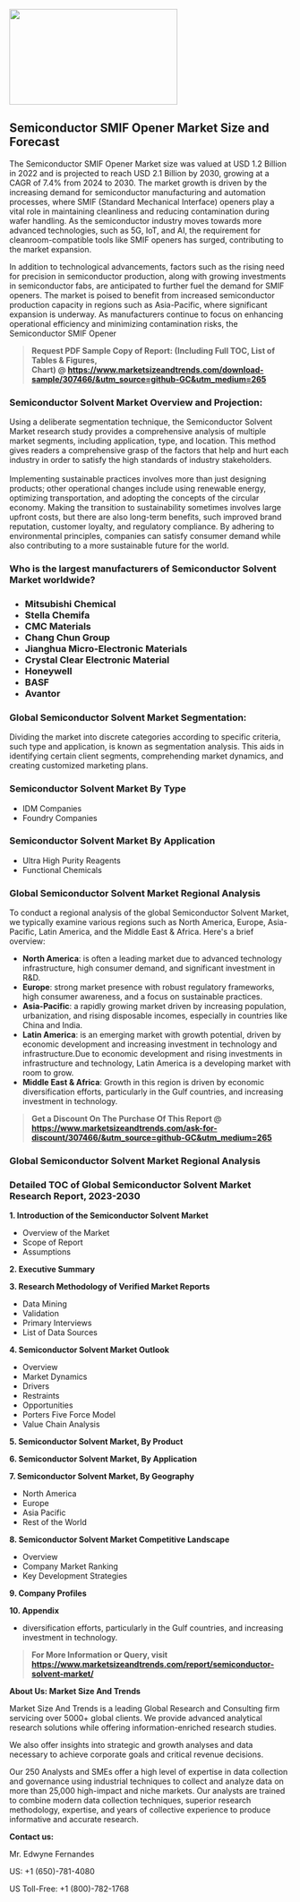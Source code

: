 <p><img class="alignnone size-medium wp-image-20088" src="https://ffe5etoiles.com/wp-content/uploads/2024/12/MST1-300x171.png" alt="" width="300" height="171" /></p><h2>Semiconductor SMIF Opener Market Size and Forecast</h2><p>The Semiconductor SMIF Opener Market size was valued at USD 1.2 Billion in 2022 and is projected to reach USD 2.1 Billion by 2030, growing at a CAGR of 7.4% from 2024 to 2030. The market growth is driven by the increasing demand for semiconductor manufacturing and automation processes, where SMIF (Standard Mechanical Interface) openers play a vital role in maintaining cleanliness and reducing contamination during wafer handling. As the semiconductor industry moves towards more advanced technologies, such as 5G, IoT, and AI, the requirement for cleanroom-compatible tools like SMIF openers has surged, contributing to the market expansion.</p><p>In addition to technological advancements, factors such as the rising need for precision in semiconductor production, along with growing investments in semiconductor fabs, are anticipated to further fuel the demand for SMIF openers. The market is poised to benefit from increased semiconductor production capacity in regions such as Asia-Pacific, where significant expansion is underway. As manufacturers continue to focus on enhancing operational efficiency and minimizing contamination risks, the Semiconductor SMIF Opener</p><blockquote id="" class=""><strong>Request PDF Sample Copy of Report: (Including Full TOC, List of Tables &amp; Figures, Chart)&nbsp;@&nbsp;<strong><a href="https://www.marketsizeandtrends.com/download-sample/307466/&utm_source=github-GC&utm_medium=265" target="_blank">https://www.marketsizeandtrends.com/download-sample/307466/&utm_source=github-GC&utm_medium=265</a></strong></strong></blockquote><h3 id="" class="">Semiconductor Solvent Market&nbsp;Overview and Projection:</h3><p id="" class="">Using a deliberate segmentation technique, the Semiconductor Solvent Market research study provides a comprehensive analysis of multiple market segments, including application, type, and location. This method gives readers a comprehensive grasp of the factors that help and hurt each industry in order to satisfy the high standards of industry stakeholders. <br /> <br />Implementing sustainable practices involves more than just designing products; other operational changes include using renewable energy, optimizing transportation, and adopting the concepts of the circular economy. Making the transition to sustainability sometimes involves large upfront costs, but there are also long-term benefits, such improved brand reputation, customer loyalty, and regulatory compliance. By adhering to environmental principles, companies can satisfy consumer demand while also contributing to a more sustainable future for the world.</p><h3 id="" class="">Who is the largest manufacturers of&nbsp;Semiconductor Solvent Market worldwide?</h3><h3 class=""><p><ul><li>Mitsubishi Chemical </li><li> Stella Chemifa </li><li> CMC Materials </li><li> Chang Chun Group </li><li> Jianghua Micro-Electronic Materials </li><li> Crystal Clear Electronic Material </li><li> Honeywell </li><li> BASF </li><li> Avantor</li></ul></p></h3><h3 id="" class="">Global&nbsp;Semiconductor Solvent Market Segmentation:</h3><p id="" class="">Dividing the market into discrete categories according to specific criteria, such type and application, is known as segmentation analysis. This aids in identifying certain client segments, comprehending market dynamics, and creating customized marketing plans.</p><h3 id="" class="">Semiconductor Solvent Market&nbsp;By Type</h3><p><p><ul><li>IDM Companies</li><li> Foundry Companies</p></li></ul></p></p><h3 id="" class="">Semiconductor Solvent Market&nbsp;By Application</h3><p class=""><p><ul><li>Ultra High Purity Reagents</li><li> Functional Chemicals</li></ul></p></p><h3 id="" class="">Global Semiconductor Solvent Market Regional Analysis</h3><p id="" class="">To conduct a regional analysis of the global Semiconductor Solvent Market, we typically examine various regions such as North America, Europe, Asia-Pacific, Latin America, and the Middle East &amp; Africa. Here's a brief overview:</p><ul><li><strong>North America</strong>: is often a leading market due to advanced technology infrastructure, high consumer demand, and significant investment in R&amp;D.</li><li><strong>Europe</strong>: strong market presence with robust regulatory frameworks, high consumer awareness, and a focus on sustainable practices.</li><li><strong>Asia-Pacific</strong>: a rapidly growing market driven by increasing population, urbanization, and rising disposable incomes, especially in countries like China and India.</li><li><strong>Latin America</strong>: is an emerging market with growth potential, driven by economic development and increasing investment in technology and infrastructure.Due to economic development and rising investments in infrastructure and technology, Latin America is a developing market with room to grow.</li><li><strong>Middle East &amp; Africa</strong>: Growth in this region is driven by economic diversification efforts, particularly in the Gulf countries, and increasing investment in technology.</li></ul><blockquote id="" class=""><strong>Get a Discount On The Purchase Of This Report @ <strong><a href="https://www.marketsizeandtrends.com/ask-for-discount/307466/&utm_source=github-GC&utm_medium=265" target="_blank">https://www.marketsizeandtrends.com/ask-for-discount/307466/&utm_source=github-GC&utm_medium=265</a></strong></strong></blockquote><h3 id="" class="">Global Semiconductor Solvent Market Regional Analysis</h3><h3 id="" class="">Detailed TOC of Global Semiconductor Solvent Market Research Report, 2023-2030</h3><p id="" class=""><strong>1. Introduction of the Semiconductor Solvent Market</strong></p><ul><li>Overview of the Market</li><li>Scope of Report</li><li>Assumptions</li></ul><p id="" class=""><strong>2. Executive Summary</strong></p><p id="" class=""><strong>3. Research Methodology of Verified Market Reports</strong></p><ul><li>Data Mining</li><li>Validation</li><li>Primary Interviews</li><li>List of Data Sources</li></ul><p id="" class=""><strong>4. Semiconductor Solvent Market Outlook</strong></p><ul><li>Overview</li><li>Market Dynamics</li><li>Drivers</li><li>Restraints</li><li>Opportunities</li><li>Porters Five Force Model</li><li>Value Chain Analysis</li></ul><p id="" class=""><strong>5. Semiconductor Solvent Market, By Product</strong></p><p id="" class=""><strong>6. Semiconductor Solvent Market, By Application</strong></p><p id="" class=""><strong>7. Semiconductor Solvent Market, By Geography</strong></p><ul><li>North America</li><li>Europe</li><li>Asia Pacific</li><li>Rest of the World</li></ul><p id="" class=""><strong>8. Semiconductor Solvent Market Competitive Landscape</strong></p><ul><li>Overview</li><li>Company Market Ranking</li><li>Key Development Strategies</li></ul><p id="" class=""><strong>9. Company Profiles</strong></p><p id="" class=""><strong>10. Appendix</strong></p><ul><li>diversification efforts, particularly in the Gulf countries, and increasing investment in technology.</li></ul><blockquote id="" class=""><strong>For More Information or Query, visit <strong><strong><a href="https://www.marketsizeandtrends.com/report/semiconductor-solvent-market/" target="_blank">https://www.marketsizeandtrends.com/report/semiconductor-solvent-market/</a></strong></strong></strong></blockquote><p id="" class=""><strong>About Us: Market Size And Trends</strong></p><p id="" class="">Market Size And Trends is a leading Global Research and Consulting firm servicing over 5000+ global clients. We provide advanced analytical research solutions while offering information-enriched research studies.</p><p id="" class="">We also offer insights into strategic and growth analyses and data necessary to achieve corporate goals and critical revenue decisions.</p><p id="" class="">Our 250 Analysts and SMEs offer a high level of expertise in data collection and governance using industrial techniques to collect and analyze data on more than 25,000 high-impact and niche markets. Our analysts are trained to combine modern data collection techniques, superior research methodology, expertise, and years of collective experience to produce informative and accurate research.</p><p id="" class=""><strong>Contact us:</strong></p><p id="" class="">Mr. Edwyne Fernandes</p><p id="" class="">US: +1 (650)-781-4080</p><p id="" class="">US Toll-Free: +1 (800)-782-1768</p>
